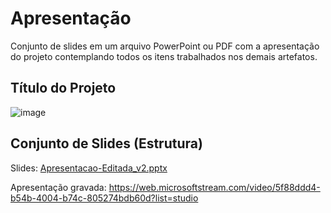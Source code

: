 # Apresentação

Conjunto de slides em um arquivo PowerPoint ou PDF com a apresentação do projeto contemplando todos os itens trabalhados nos demais artefatos.

## Título do Projeto

![image](https://user-images.githubusercontent.com/62313997/178081064-2903fd7a-a21b-4fa7-b03c-0875807c19cb.png)

## Conjunto de Slides (Estrutura)

Slides: [Apresentacao-Editada_v2.pptx](https://github.com/ICEI-PUC-Minas-PMV-SI/pmv-si-2022-1-e1-proj-web-t2-ingles-para-devs/files/9075421/Apresentacao-Editada_v2.pptx)

Apresentação gravada: https://web.microsoftstream.com/video/5f88ddd4-b54b-4004-b74c-805274bdb60d?list=studio
